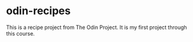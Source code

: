 # odin-recipes

This is a recipe project from The Odin Project.  It is my first project through this course.

